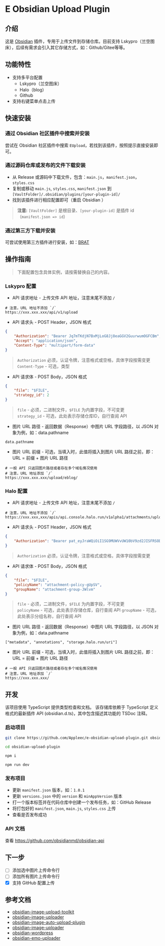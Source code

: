 # E Obsidian Upload Plugin

## 介绍

这是 [Obsidian](https://obsidian.md) 插件，专用于上传文件到存储仓库。目前支持 Lskypro（兰空图床），后续有需求会引入其它存储方式，如：Github/Gitee等等。

## 功能特性

- 支持多平台配置
	- Lskypro（兰空图床）
  - Halo（blog）
  - Github
- 支持右键菜单点击上传

## 快速安装

### 通过 Obsidian 社区插件中搜索并安装

尝试在 Obsidian 社区插件中搜索 `EUpload`，若找到该插件，按照提示直接安装即可。

### 通过源码仓库或发布的文件下载安装

- 从 Release 或源码中下载文件，包含：`main.js`，`manifest.json`，`styles.css`
- 复制或移动 `main.js`, `styles.css`, `manifest.json` 到 `[VaultFolder]/.obsidian/plugins/[your-plugin-id]/`
- 找到该插件进行相应配置即可（重启 Obsidian ）

> **注意:** `[VaultFolder]` 是根目录、`[your-plugin-id]` 是插件 id（`manifest.json => id`）

### 通过第三方下载并安装

可尝试使用第三方插件进行安装，如：[BRAT](https://github.com/TfTHacker/obsidian42-brat)

## 操作指南

> 下面配置包含具体实例，请按需替换自己的内容。

### Lskypro 配置

- API 请求地址 - 上传文件 API 地址，注意末尾不添加 `/`

```shell
# 注意，URL 地址不添加 `/`
https://xxx.xxx.xxx/api/v1/upload
```

- API 请求头 - POST Header，JSON 格式

```json
{
	"Authorization": "Bearer Jq7mTKdjN7BxMjLoG8Jj8eaGGV2GuurwumOGFCBm",
	"Accept": "application/json",
	"Content-Type": "multipart/form-data"
}
```

> `Authorization` 必须，认证令牌，注意格式或空格，具体字段按需变更  
> `Content-Type` - 可选，类型

- API 请求体 - POST Body，JSON 格式

```json
{
	"file": "$FILE",
	"strategy_id": 2
}
```

> `file` - 必须，二进制文件，`$FILE` 为内置字段，不可变更  
> `strategy_id` - 可选，此处表示存储仓库ID，自行查阅 API

- 图片 URL 路径 - 返回数据（Response）中图片 URL 字段路径，以 JSON 对象为例，如：data.pathname

```
data.pathname
```

- 图片 URL 前缀 - 可选，当填入时，此值将插入到图片 URL 路径之前，即：URL = 前缀 + 图片 URL 路径

```shell
# 一般 API 只返回图片路径或者存在多个域名情况使用
# 注意，URL 地址添加 `/`
https://xxx.xxx.xxx/upload/eblog/
```

### Halo 配置

- API 请求地址 - 上传文件 API 地址，注意末尾不添加 `/`

```shell
# 注意，URL 地址不添加 `/`
https://xxx.xxx,xxx/apis/api.console.halo.run/v1alpha1/attachments/upload
```

- API 请求头 - POST Header，JSON 格式

```json
{
	"Authorization": "Bearer pat_eyJraWQiOiI1SG9MUWVvUW10bV9zd2JISFRSODFEd1dUWVNyUUlyc0N3NjE2R1dQTXpnIiwiYWxnIjoiUlMyNTYifQ.eyJpc3MiOiJodHRwczovL2Jsb2cuZWxpbnp5LmNvbS8iLCJzdWIiOiJhZG1pbiIsImlhdCI6MTcxMTk1NjY5MiwianRpIjoiN2E5NDY3NjEtY2QzYi1kODc4LTJkOGMtZWQxNmUwZDk4NzFjIiwicGF0X25hbWUiOiJwYXQtYWRtaW4tbkdnZG0ifQ.cl7n0f9SqP5qwYUW2ZM6DL6Ex6Xh9GvxL_hwEDJuUn8tlyuzOhcjUqkGSCO1D8E0lqym7RtV7xDQzSLkQybKbSwRqeMEDbLbdLMDpzD2Vu1aptz5m0ifsm9pvpm2Wqnn_px68arhqHqmMwP-8N9F1m-fMu1ovBuXI2gzHA56Ne1yWsSObeasxqNP1CNsez_abdv0fPKxbBsV_2JrQeHYc0y90M8V0WZ9d3_zdrgOMg6Hm481VprrHUwB9nxrsVsCxd_ROwf93ZhGo_VPV5YG8_Pz4CwRGzkIABVHO1leUXyMD24nOpG9csGo-mauuik7oi1h6eLUMi2902qKFUctwRsF4lKQSP6h2Li9UUt0FYQp78uaTDbke3eAxLq1nqWfOn3Lplpe1tz8MPXtZGclx2xz4zkQWs5TdOU4cuukMIJoXfc1VCbAR9AuaG1BVMZYnL-scgg9I9GNHjtcfgFMskUaEKQlyYTNiIweaqQHMlBHvdxJjCMko9jdB2qnMNw9cs2QfMreK278A6ucHMOB9WGVh0thpor1gk2MvAcV3k-ai21BKUdOLooxftdXbI7V9xif_fLEZwFvtf2RtRqChJpXLyGS2-xoOwg00kz0khckv43vntSCPZ8pqHnTAWsy_ssf80WOajs2guY25l04PXAshEGndvziB0Aod3AoXdY"
}
```

> `Authorization` 必须，认证令牌，注意格式或空格，具体字段按需变更

- API 请求体 - POST Body，JSON 格式

```json
{
	"file": "$FILE",
	"policyName": "attachment-policy-gUpSV",
	"groupName": "attachment-group-JWlvm"
}
```

> `file` - 必须，二进制文件，`$FILE` 为内置字段，不可变更  
> `policyName` - 可选，此处表示存储仓库，自行查阅 API
> `groupName` - 可选，此处表示分组名称，自行查阅 API

- 图片 URL 路径 - 返回数据（Response）中图片 URL 字段路径，以 JSON 对象为例，如：data.pathname

```
["metadata", "annotations", "storage.halo.run/uri"]
```

- 图片 URL 前缀 - 可选，当填入时，此值将插入到图片 URL 路径之前，即：URL = 前缀 + 图片 URL 路径

```shell
# 一般 API 只返回图片路径或者存在多个域名情况使用
# 注意，URL 地址添加 `/`
https://xxx.xxx.xxx/
```

## 开发

该项目使用 TypeScript 提供类型检查和文档。 该存储库依赖于 TypeScript 定义格式的最新插件 API (obsidian.d.ts)，其中包含描述其功能的 TSDoc 注释。

### 启动项目

```sh
git clone https://github.com/Appleec/e-obsidian-upload-plugin.git obsidian-upload-plugin

cd obsidian-upload-plugin

npm i

npm run dev
```

### 发布项目

- 更新 `manifest.json` 版本，如：`1.0.1`
- 更新 `versions.json` 中的 `version` 和 `minAppVersion` 版本
- 打一个版本标签并在代码仓库中创建一个发布任务，如：GitHub Release
- 将打包好的 `manifest.json`, `main.js`, `styles.css` 上传
- 查看是否发布成功


### API 文档

查看 https://github.com/obsidianmd/obsidian-api

## 下一步

- [ ] 添加选中图片上传命令行
- [ ] 添加所有图片上传命令行
- [x] 支持 GitHub 配置上传

## 参考文档

- [obsidian-image-upload-toolkit](https://github.com/addozhang/obsidian-image-upload-toolkit)
- [obsidian-image-uploader](https://github.com/Creling/obsidian-image-uploader)
- [obsidian-image-auto-upload-plugin](https://github.com/renmu123/obsidian-image-auto-upload-plugin)
- [obsidian-image-uploader](https://github.com/sancijun/obsidian-image-uploader)
- [obsidian-wordpress](https://github.com/devbean/obsidian-wordpress)
- [obsidian-emo-uploader](https://github.com/yaleiyale/obsidian-emo-uploader)

